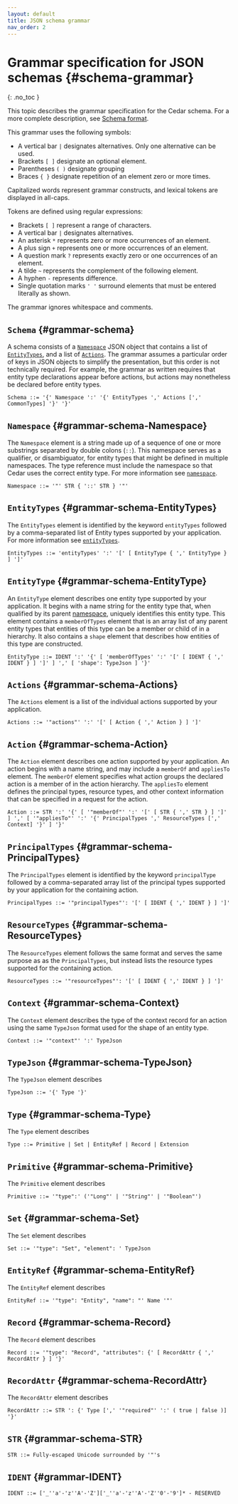 ```yaml
---
layout: default
title: JSON schema grammar
nav_order: 2
---
```

<!-- markdownlint-disable-file MD040 -->

# Grammar specification for JSON schemas {#schema-grammar}
{: .no_toc }

This topic describes the grammar specification for the Cedar schema. For a more complete description, see [Schema format](../schema/schema.html).

This grammar uses the following symbols:

+ A vertical bar `|` designates alternatives. Only one alternative can be used.
+ Brackets `[ ]` designate an optional element.
+ Parentheses `( )` designate grouping
+ Braces `{ }` designate repetition of an element zero or more times.

Capitalized words represent grammar constructs, and lexical tokens are displayed in all-caps.

Tokens are defined using regular expressions:

+ Brackets `[ ]` represent a range of characters.
+ A vertical bar `|` designates alternatives.
+ An asterisk `*` represents zero or more occurrences of an element.
+ A plus sign `+` represents one or more occurrences of an element.
+ A question mark `?` represents exactly zero or one occurrences of an element.
+ A tilde `~` represents the complement of the following element.
+ A hyphen `-` represents difference.
+ Single quotation marks `' '` surround elements that must be entered literally as shown.

The grammar ignores whitespace and comments.

## `Schema` {#grammar-schema}

A schema consists of a [`Namespace`](#grammar-schema-Namespace) JSON object that contains a list of [`EntityTypes`](#grammar-schema-EntityTypes), and a list of [`Actions`](#grammar-schema-Actions).
The grammar assumes a particular order of keys in JSON objects to simplify the presentation, but this order is not technically required.
For example, the grammar as written requires that entity type declarations appear before actions, but actions may nonetheless be declared before entity types.

```
Schema ::= '{' Namespace ':' '{' EntityTypes ',' Actions [',' CommonTypes] '}' '}'
```

## `Namespace` {#grammar-schema-Namespace}

The `Namespace` element is a string made up of a sequence of one or more substrings separated by double colons (`::`). This namespace serves as a qualifier, or disambiguator, for entity types that might be defined in multiple namespaces. The type reference must include the namespace so that Cedar uses the correct entity type. For more information see [`namespace`](../schema/schema.html#schema-namepace).

```
Namespace ::= '"' STR { '::' STR } '"'
```

## `EntityTypes` {#grammar-schema-EntityTypes}

The `EntityTypes` element is identified by the keyword `entityTypes` followed by a comma-separated list of Entity types supported by your application. For more information see [`entityTypes`](../schema/schema.html#schema-entityTypes).

```
EntityTypes ::= 'entityTypes' ':' '[' [ EntityType { ',' EntityType } ] ']'
```

## `EntityType` {#grammar-schema-EntityType}

An `EntityType` element describes one entity type supported by your application. It begins with a name string for the entity type that, when qualified by its parent [namespace](#grammar-schema-Namespace), uniquely identifies this entity type. This element contains a `memberOfTypes` element that is an array list of any parent entity types that entities of this type can be a member or child of in a hierarchy. It also contains a `shape` element that describes how entities of this type are constructed.

```
EntityType ::= IDENT ':' '{' [ 'memberOfTypes' ':' '[' [ IDENT { ',' IDENT } ] ']' ] ',' [ 'shape': TypeJson ] '}'
```

## `Actions` {#grammar-schema-Actions}

The `Actions` element is a list of the individual actions supported by your application.

```
Actions ::= '"actions"' ':' '[' [ Action { ',' Action } ] ']'
```

## `Action` {#grammar-schema-Action}

The `Action` element describes one action supported by your application. An action begins with a name string, and may include a `memberOf` and `appliesTo` element.
The `memberOf` element specifies what action groups the declared action is a member of in the action hierarchy.
The `appliesTo` element defines the principal types, resource types, and other context information that can be specified in a request for the action.

```
Action ::= STR ':' '{' [ '"memberOf"' ':' '[' [ STR { ',' STR } ] ']' ] ',' [ '"appliesTo"' ':' '{' PrincipalTypes ',' ResourceTypes [',' Context] '}' ] '}'
```

## `PrincipalTypes` {#grammar-schema-PrincipalTypes}

The `PrincipalTypes` element is identified by the keyword `principalType` followed by a comma-separated array list of the principal types supported by your application for the containing action.

```
PrincipalTypes ::= '"principalTypes"': '[' [ IDENT { ',' IDENT } ] ']'
```

## `ResourceTypes` {#grammar-schema-ResourceTypes}

The `ResourceTypes` element follows the same format and serves the same purpose as as the `PrincipalTypes`, but instead lists the resource types supported for the containing action.

```
ResourceTypes ::= '"resourceTypes"': '[' [ IDENT { ',' IDENT } ] ']'
```

## `Context` {#grammar-schema-Context}

The `Context` element describes the type of the context record for an action using the same `TypeJson` format used for the shape of an entity type.

```
Context ::= '"context"' ':' TypeJson
```

## `TypeJson` {#grammar-schema-TypeJson}

The `TypeJson` element describes

```
TypeJson ::= '{' Type '}'
```

## `Type` {#grammar-schema-Type}

The `Type` element describes

```
Type ::= Primitive | Set | EntityRef | Record | Extension
```

## `Primitive` {#grammar-schema-Primitive}

The `Primitive` element describes

```
Primitive ::= '"type":' ('"Long"' | '"String"' | '"Boolean"')
```

## `Set` {#grammar-schema-Set}

The `Set` element describes

```
Set ::= '"type": "Set", "element": ' TypeJson
```

## `EntityRef` {#grammar-schema-EntityRef}

The `EntityRef` element describes

```
EntityRef ::= '"type": "Entity", "name": "' Name '"'
```

## `Record` {#grammar-schema-Record}

The `Record` element describes

```
Record ::= '"type": "Record", "attributes": {' [ RecordAttr { ',' RecordAttr } ] '}'
```

## `RecordAttr` {#grammar-schema-RecordAttr}

The `RecordAttr` element describes

```
RecordAttr ::= STR ': {' Type [',' '"required"' ':' ( true | false )] '}'
```

## `STR` {#grammar-schema-STR}

```
STR ::= Fully-escaped Unicode surrounded by '"'s
```

## `IDENT` {#grammar-IDENT}

```
IDENT ::= ['_''a'-'z''A'-'Z']['_''a'-'z''A'-'Z''0'-'9']* - RESERVED
```
